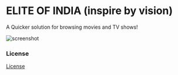 ELITE OF INDIA (inspire by vision)
==

A Quicker solution for browsing movies and TV shows!

![screenshot](https://github.com/eliteofindia/eliteofindia.github.io/master/Elite-Movie-Surfer.png)

### License ###

[License](https://github.com/eliteofindia/eliteofindia.github.io/master/LICENSE)
